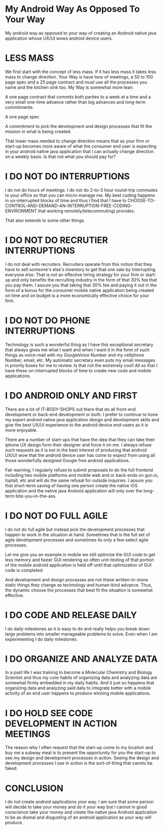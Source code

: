 # My Android Way As Opposed To Your Way

My android way as opposed to your way of creating an Android native java application
whose UX/UI wows android device users.

# LESS MASS

We first start with the concept of less mass. If it has less mass it takes less mass
to change direction. Your Way is have tons of meetings, a 50 to 100 page spec and a 25 page contract and must use all the processes you name and the kitchen sink too.  My Way is somewhat more lean:

A one page contract that commits both parties to a week at a time and a very small
one-time advance rather than big advances and long-term  commitments.

A one page spec

A commitment to pick the development and design processes that fit the mission in what is being created.

That lower mass needed to change direction means that as your firm or start-up becomes
more aware of what the consumer end user is expecting in your android native java application that I can actually change direction on a weekly basis. Is that not what you should pay for?

# I DO NOT DO INTERRUPTIONS

I do not do hours of meetings. I do not do 2-to-3 hour round-trip commutes to your office so that you can micro-manage me. My best coding happens in un-interrupted blocks of time and thus I find that I have to CHOOSE-TO-CONTROL-AND-DEMAND-AN-INTERRUPTION-FREE-CODING-ENVIRONMENT that working remotely(telecommuting) provides.

That also extends to some other things.

# I DO NOT DO RECRUTIER INTERRUPTIONS

I do not deal with recruiters.  Recruiters operate from this notion that they have to sell someone's else's inventory to get that one sale by interrupting everyone else.
That is not an effective hiring strategy for your firm or start-up and only benefits
the recruiting industry in the form of that 30% fee that you pay them. I assure you that taking that 30% fee and paying it out in the form of a bonus for the consumer
mobile native application being created on time and on budget is a more economically effective choice for your firm.

# I DO NOT DO PHONE INTERRUPTIONS

Technology is such a wonderful thing as I have this exceptional secretary that always
gives me what I want and when I want it in the form of such things as voice-mail with my GoogleVoice Number and my cellphone Number, email, etc. My automatic secretary even puts my email messages in priority boxes for me to review. Is that not the extremely cool! All so that I have these un-interrupted blocks of time to create new code and mobile applications.

# I DO ANDROID ONLY AND FIRST

There are a lot of IT-BODY-SHOPS out there that do all front-end development or
back-end development or both.  I prefer to continue to hone my expert android native java application design and development skills and give the best UX/UI experience to the android device end-users as it is more enjoyable.

There are a number of start-ups that have the idea that they can take their iphone
UX design form their designer and force it on me. I always refuse such requests as it
is not in the best interest of producing that android UX/UI wow that the android device user has come to expect from using all those wonderfully designed Google free android applications.

Fair warning, I regularly refuse to submit proposals to do the full frontend including two mobile platforms and mobile web and or back-ends on gun.io, toptall, etc and will do the same refusal for outside inquiries. I assure you that short-term saving of having one person create the native iOS application and the native java Android application will only over the long-term bite-you-in-the-ass.

# I DO NOT DO FULL AGILE

I do not do full agile but instead pick the development processes that happen to work in the situation at hand. Sometimes that is the full set of agile development processes and sometimes its only a few select agile processes.

Let me give you an example in mobile we still optimize the GUI code to get less
memory and faster GUI rendering so often unit-testing of that portion of the
mobile android application is held off until that optimization of GUI code is
completed.

And development and design processes are not these written-in-stone static things they change as technology and human-kind advance. Thus, the dynamic choose the processes that best fit the situation is somewhat effective.

# I DO CODE AND RELEASE DAILY

I do daily milestones as it is easy to do and really helps you break down large
problems into smaller manageable problems to solve. Even when I am experimenting I do daily milestones.

# I DO ORGANIZE AND ANALYZE DATA

In a past life I was training to become a Molecular Chemistry and Biology Scientist
and thus my core habits of organizing data and analyzing data are somewhat firmly
embedded in my daily habits. And it just so happens that organizing data and analyzing said data to integrate better with a mobile activity of an end user happens to produce
winning mobile applications.

# I DO HOLD SEE CODE DEVELOPMENT IN ACTION MEETINGS

The reason why I often request that the start-up come to my location and buy me a
subway meal is to present the opportunity for you the start-up to see my design and
development processes in action. Seeing the design and development processes I use
in action is the sort-of-thing that cannto be faked.

# CONCLUSION

I do not create android applications your way. I am sure that some person will decide
to take your money and do it your way but I cannot in good conscience take your money and create the native java Android application to be as dismal and disgusting of an android application as your way will produce.
